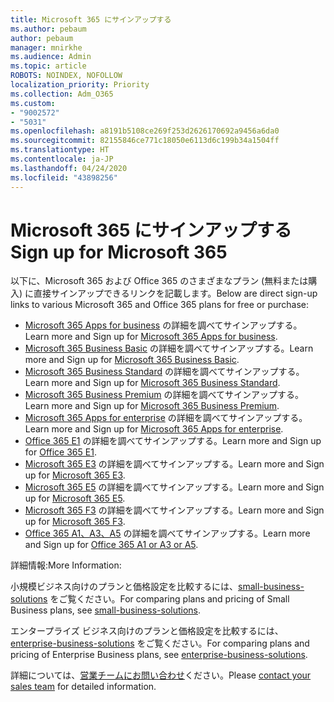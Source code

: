 ```yaml
---
title: Microsoft 365 にサインアップする
ms.author: pebaum
author: pebaum
manager: mnirkhe
ms.audience: Admin
ms.topic: article
ROBOTS: NOINDEX, NOFOLLOW
localization_priority: Priority
ms.collection: Adm_O365
ms.custom:
- "9002572"
- "5031"
ms.openlocfilehash: a8191b5108ce269f253d2626170692a9456a6da0
ms.sourcegitcommit: 82155846ce771c18050e6113d6c199b34a1504ff
ms.translationtype: HT
ms.contentlocale: ja-JP
ms.lasthandoff: 04/24/2020
ms.locfileid: "43898256"
---
```

# <a name="sign-up-for-microsoft-365"></a><span data-ttu-id="af950-102">Microsoft 365 にサインアップする</span><span class="sxs-lookup"><span data-stu-id="af950-102">Sign up for Microsoft 365</span></span>

<span data-ttu-id="af950-103">以下に、Microsoft 365 および Office 365 のさまざまなプラン (無料または購入) に直接サインアップできるリンクを記載します。</span><span class="sxs-lookup"><span data-stu-id="af950-103">Below are direct sign-up links to various Microsoft 365 and Office 365 plans for free or purchase:</span></span>

- <span data-ttu-id="af950-104">[Microsoft 365 Apps for business](https://products.office.com/business/office-365-business?activetab=pivot%3aoverviewtab) の詳細を調べてサインアップする。</span><span class="sxs-lookup"><span data-stu-id="af950-104">Learn more and Sign up for [Microsoft 365 Apps for business](https://products.office.com/business/office-365-business?activetab=pivot%3aoverviewtab).</span></span>
- <span data-ttu-id="af950-105">[Microsoft 365 Business Basic](https://products.office.com/business/office-365-business-essentials?activetab=pivot%3aoverviewtab) の詳細を調べてサインアップする。</span><span class="sxs-lookup"><span data-stu-id="af950-105">Learn more and Sign up for [Microsoft 365 Business Basic](https://products.office.com/business/office-365-business-essentials?activetab=pivot%3aoverviewtab).</span></span>
- <span data-ttu-id="af950-106">[Microsoft 365 Business Standard](https://products.office.com/business/office-365-business-premium?activetab=pivot%3aoverviewtab) の詳細を調べてサインアップする。</span><span class="sxs-lookup"><span data-stu-id="af950-106">Learn more and Sign up for [Microsoft 365 Business Standard](https://products.office.com/business/office-365-business-premium?activetab=pivot%3aoverviewtab).</span></span>
- <span data-ttu-id="af950-107">[Microsoft 365 Business Premium](https://www.microsoft.com/microsoft-365/business/microsoft-365-business?activetab=pivot%3aoverviewtab) の詳細を調べてサインアップする。</span><span class="sxs-lookup"><span data-stu-id="af950-107">Learn more and Sign up for [Microsoft 365 Business Premium](https://www.microsoft.com/microsoft-365/business/microsoft-365-business?activetab=pivot%3aoverviewtab).</span></span>
- <span data-ttu-id="af950-108">[Microsoft 365 Apps for enterprise](https://products.office.com/business/office-365-proplus-product?activetab=pivot%3aoverviewtab) の詳細を調べてサインアップする。</span><span class="sxs-lookup"><span data-stu-id="af950-108">Learn more and Sign up for [Microsoft 365 Apps for enterprise](https://products.office.com/business/office-365-proplus-product?activetab=pivot%3aoverviewtab).</span></span>
- <span data-ttu-id="af950-109">[Office 365 E1](https://www.microsoft.com/microsoft-365/business/office-365-enterprise-e1-business-software?activetab=pivot:overviewtab) の詳細を調べてサインアップする。</span><span class="sxs-lookup"><span data-stu-id="af950-109">Learn more and Sign up for [Office 365 E1](https://www.microsoft.com/microsoft-365/business/office-365-enterprise-e1-business-software?activetab=pivot:overviewtab).</span></span>
- <span data-ttu-id="af950-110">[Microsoft 365 E3](https://www.microsoft.com/microsoft-365/enterprise-e3-business-software) の詳細を調べてサインアップする。</span><span class="sxs-lookup"><span data-stu-id="af950-110">Learn more and Sign up for [Microsoft 365 E3](https://www.microsoft.com/microsoft-365/enterprise-e3-business-software).</span></span>
- <span data-ttu-id="af950-111">[Microsoft 365 E5](https://www.microsoft.com/microsoft-365/enterprise-e5-business-software?activetab=pivot%3aoverviewtab) の詳細を調べてサインアップする。</span><span class="sxs-lookup"><span data-stu-id="af950-111">Learn more and Sign up for [Microsoft 365 E5](https://www.microsoft.com/microsoft-365/enterprise-e5-business-software?activetab=pivot%3aoverviewtab).</span></span>
- <span data-ttu-id="af950-112">[Microsoft 365 F3](https://www.microsoft.com/microsoft-365/microsoft-365-enterprise-f3?activetab=pivot%3aoverviewtab) の詳細を調べてサインアップする。</span><span class="sxs-lookup"><span data-stu-id="af950-112">Learn more and Sign up for [Microsoft 365 F3](https://www.microsoft.com/microsoft-365/microsoft-365-enterprise-f3?activetab=pivot%3aoverviewtab).</span></span>
- <span data-ttu-id="af950-113">[Office 365 A1、A3、A5](https://www.microsoft.com/microsoft-365/academic/compare-office-365-education-plans?activetab=tab:primaryr1) の詳細を調べてサインアップする。</span><span class="sxs-lookup"><span data-stu-id="af950-113">Learn more and Sign up for [Office 365 A1 or A3 or A5](https://www.microsoft.com/microsoft-365/academic/compare-office-365-education-plans?activetab=tab:primaryr1).</span></span>

<span data-ttu-id="af950-114">詳細情報:</span><span class="sxs-lookup"><span data-stu-id="af950-114">More Information:</span></span>

<span data-ttu-id="af950-115">小規模ビジネス向けのプランと価格設定を比較するには、[small-business-solutions](https://products.office.com/business/small-business-solutions#office-ContentAreaHeadingTemplate-1cuvapm) をご覧ください。</span><span class="sxs-lookup"><span data-stu-id="af950-115">For comparing plans and pricing of Small Business plans, see [small-business-solutions](https://products.office.com/business/small-business-solutions#office-ContentAreaHeadingTemplate-1cuvapm).</span></span>

<span data-ttu-id="af950-116">エンタープライズ ビジネス向けのプランと価格設定を比較するには、[enterprise-business-solutions](https://www.microsoft.com/microsoft-365/business/compare-more-office-365-for-business-plans) をご覧ください。</span><span class="sxs-lookup"><span data-stu-id="af950-116">For comparing plans and pricing of Enterprise Business plans, see [enterprise-business-solutions](https://www.microsoft.com/microsoft-365/business/compare-more-office-365-for-business-plans).</span></span>

<span data-ttu-id="af950-117">詳細については、[営業チームにお問い合わせ](https://go.microsoft.com/fwlink/?linkid=2127718)ください。</span><span class="sxs-lookup"><span data-stu-id="af950-117">Please [contact your sales team](https://go.microsoft.com/fwlink/?linkid=2127718) for detailed information.</span></span>
